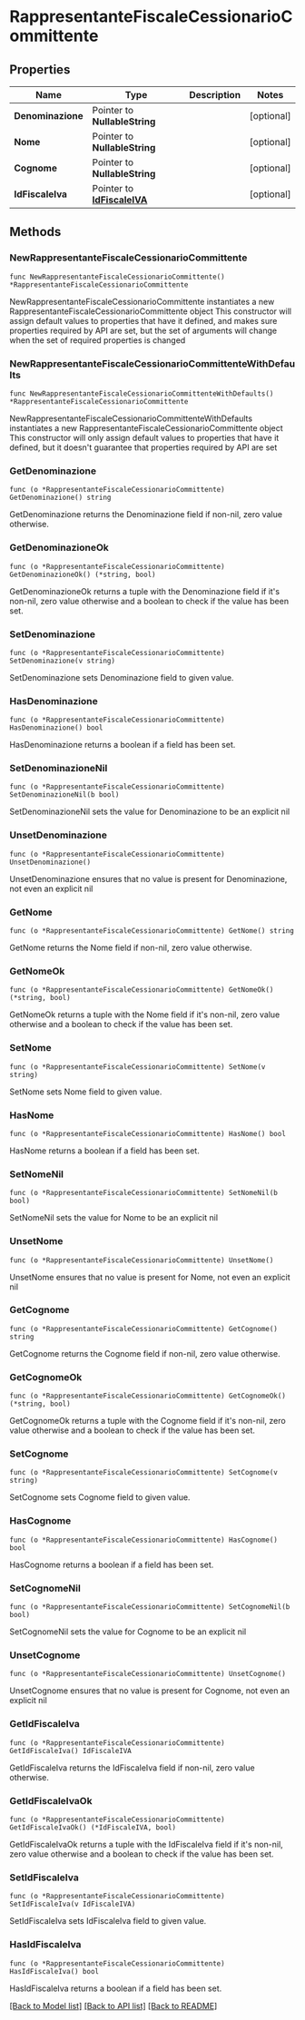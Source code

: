 # RappresentanteFiscaleCessionarioCommittente

## Properties

Name | Type | Description | Notes
------------ | ------------- | ------------- | -------------
**Denominazione** | Pointer to **NullableString** |  | [optional] 
**Nome** | Pointer to **NullableString** |  | [optional] 
**Cognome** | Pointer to **NullableString** |  | [optional] 
**IdFiscaleIva** | Pointer to [**IdFiscaleIVA**](IdFiscaleIVA.md) |  | [optional] 

## Methods

### NewRappresentanteFiscaleCessionarioCommittente

`func NewRappresentanteFiscaleCessionarioCommittente() *RappresentanteFiscaleCessionarioCommittente`

NewRappresentanteFiscaleCessionarioCommittente instantiates a new RappresentanteFiscaleCessionarioCommittente object
This constructor will assign default values to properties that have it defined,
and makes sure properties required by API are set, but the set of arguments
will change when the set of required properties is changed

### NewRappresentanteFiscaleCessionarioCommittenteWithDefaults

`func NewRappresentanteFiscaleCessionarioCommittenteWithDefaults() *RappresentanteFiscaleCessionarioCommittente`

NewRappresentanteFiscaleCessionarioCommittenteWithDefaults instantiates a new RappresentanteFiscaleCessionarioCommittente object
This constructor will only assign default values to properties that have it defined,
but it doesn't guarantee that properties required by API are set

### GetDenominazione

`func (o *RappresentanteFiscaleCessionarioCommittente) GetDenominazione() string`

GetDenominazione returns the Denominazione field if non-nil, zero value otherwise.

### GetDenominazioneOk

`func (o *RappresentanteFiscaleCessionarioCommittente) GetDenominazioneOk() (*string, bool)`

GetDenominazioneOk returns a tuple with the Denominazione field if it's non-nil, zero value otherwise
and a boolean to check if the value has been set.

### SetDenominazione

`func (o *RappresentanteFiscaleCessionarioCommittente) SetDenominazione(v string)`

SetDenominazione sets Denominazione field to given value.

### HasDenominazione

`func (o *RappresentanteFiscaleCessionarioCommittente) HasDenominazione() bool`

HasDenominazione returns a boolean if a field has been set.

### SetDenominazioneNil

`func (o *RappresentanteFiscaleCessionarioCommittente) SetDenominazioneNil(b bool)`

 SetDenominazioneNil sets the value for Denominazione to be an explicit nil

### UnsetDenominazione
`func (o *RappresentanteFiscaleCessionarioCommittente) UnsetDenominazione()`

UnsetDenominazione ensures that no value is present for Denominazione, not even an explicit nil
### GetNome

`func (o *RappresentanteFiscaleCessionarioCommittente) GetNome() string`

GetNome returns the Nome field if non-nil, zero value otherwise.

### GetNomeOk

`func (o *RappresentanteFiscaleCessionarioCommittente) GetNomeOk() (*string, bool)`

GetNomeOk returns a tuple with the Nome field if it's non-nil, zero value otherwise
and a boolean to check if the value has been set.

### SetNome

`func (o *RappresentanteFiscaleCessionarioCommittente) SetNome(v string)`

SetNome sets Nome field to given value.

### HasNome

`func (o *RappresentanteFiscaleCessionarioCommittente) HasNome() bool`

HasNome returns a boolean if a field has been set.

### SetNomeNil

`func (o *RappresentanteFiscaleCessionarioCommittente) SetNomeNil(b bool)`

 SetNomeNil sets the value for Nome to be an explicit nil

### UnsetNome
`func (o *RappresentanteFiscaleCessionarioCommittente) UnsetNome()`

UnsetNome ensures that no value is present for Nome, not even an explicit nil
### GetCognome

`func (o *RappresentanteFiscaleCessionarioCommittente) GetCognome() string`

GetCognome returns the Cognome field if non-nil, zero value otherwise.

### GetCognomeOk

`func (o *RappresentanteFiscaleCessionarioCommittente) GetCognomeOk() (*string, bool)`

GetCognomeOk returns a tuple with the Cognome field if it's non-nil, zero value otherwise
and a boolean to check if the value has been set.

### SetCognome

`func (o *RappresentanteFiscaleCessionarioCommittente) SetCognome(v string)`

SetCognome sets Cognome field to given value.

### HasCognome

`func (o *RappresentanteFiscaleCessionarioCommittente) HasCognome() bool`

HasCognome returns a boolean if a field has been set.

### SetCognomeNil

`func (o *RappresentanteFiscaleCessionarioCommittente) SetCognomeNil(b bool)`

 SetCognomeNil sets the value for Cognome to be an explicit nil

### UnsetCognome
`func (o *RappresentanteFiscaleCessionarioCommittente) UnsetCognome()`

UnsetCognome ensures that no value is present for Cognome, not even an explicit nil
### GetIdFiscaleIva

`func (o *RappresentanteFiscaleCessionarioCommittente) GetIdFiscaleIva() IdFiscaleIVA`

GetIdFiscaleIva returns the IdFiscaleIva field if non-nil, zero value otherwise.

### GetIdFiscaleIvaOk

`func (o *RappresentanteFiscaleCessionarioCommittente) GetIdFiscaleIvaOk() (*IdFiscaleIVA, bool)`

GetIdFiscaleIvaOk returns a tuple with the IdFiscaleIva field if it's non-nil, zero value otherwise
and a boolean to check if the value has been set.

### SetIdFiscaleIva

`func (o *RappresentanteFiscaleCessionarioCommittente) SetIdFiscaleIva(v IdFiscaleIVA)`

SetIdFiscaleIva sets IdFiscaleIva field to given value.

### HasIdFiscaleIva

`func (o *RappresentanteFiscaleCessionarioCommittente) HasIdFiscaleIva() bool`

HasIdFiscaleIva returns a boolean if a field has been set.


[[Back to Model list]](../README.md#documentation-for-models) [[Back to API list]](../README.md#documentation-for-api-endpoints) [[Back to README]](../README.md)


